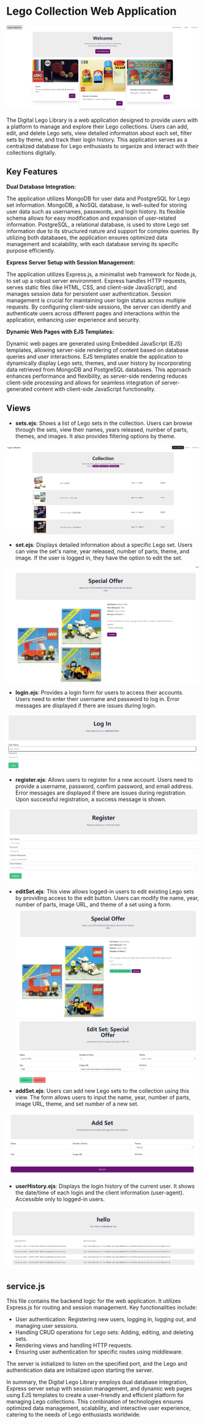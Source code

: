 # **Lego Collection Web Application**
![alt text](img/lego_home.png)

The Digital Lego Library is a web application designed to provide users with a platform to manage and explore their Lego collections. Users can add, edit, and delete Lego sets, view detailed information about each set, filter sets by theme, and track their login history. This application serves as a centralized database for Lego enthusiasts to organize and interact with their collections digitally.

## **Key Features**

**Dual Database Integration:**

The application utilizes MongoDB for user data and PostgreSQL for Lego set information. MongoDB, a NoSQL database, is well-suited for storing user data such as usernames, passwords, and login history. Its flexible schema allows for easy modification and expansion of user-related information. PostgreSQL, a relational database, is used to store Lego set information due to its structured nature and support for complex queries. By utilizing both databases, the application ensures optimized data management and scalability, with each database serving its specific purpose efficiently.

**Express Server Setup with Session Management:**

The application utilizes Express.js, a minimalist web framework for Node.js, to set up a robust server environment. Express handles HTTP requests, serves static files (like HTML, CSS, and client-side JavaScript), and manages session data for persistent user authentication. Session management is crucial for maintaining user login status across multiple requests. By configuring client-side sessions, the server can identify and authenticate users across different pages and interactions within the application, enhancing user experience and security.

**Dynamic Web Pages with EJS Templates:**

Dynamic web pages are generated using Embedded JavaScript (EJS) templates, allowing server-side rendering of content based on database queries and user interactions. EJS templates enable the application to dynamically display Lego sets, themes, and user history by incorporating data retrieved from MongoDB and PostgreSQL databases. This approach enhances performance and flexibility, as server-side rendering reduces client-side processing and allows for seamless integration of server-generated content with client-side JavaScript functionality.

## **Views**

- **sets.ejs**: Shows a list of Lego sets in the collection. Users can browse through the sets, view their names, years released, number of parts, themes, and images. It also provides filtering options by theme.

![alt text](img/lego_sets.png)

- **set.ejs**: Displays detailed information about a specific Lego set. Users can view the set's name, year released, number of parts, theme, and image. If the user is logged in, they have the option to edit the set.

![alt text](img/lego_detail.png)

- **login.ejs**: Provides a login form for users to access their accounts. Users need to enter their username and password to log in. Error messages are displayed if there are issues during login.

![alt text](img/lego_login.png)
- **register.ejs**: Allows users to register for a new account. Users need to provide a username, password, confirm password, and email address. Error messages are displayed if there are issues during registration. Upon successful registration, a success message is shown.

![alt text](img/lego_register.png)

- **editSet.ejs**: This view allows logged-in users to edit existing Lego sets by providing access to the edit button. Users can modify the name, year, number of parts, image URL, and theme of a set using a form.
![alt text](img/lego_login_detail.png)
![alt text](img/lego_editSet.png)
- **addSet.ejs**: Users can add new Lego sets to the collection using this view. The form allows users to input the name, year, number of parts, image URL, theme, and set number of a new set.

![alt text](img/lego_addSet.png)


- **userHistory.ejs**: Displays the login history of the current user. It shows the date/time of each login and the client information (user-agent). Accessible only to logged-in users.

![alt text](img/lego_userHistory.png)

## **service.js**

This file contains the backend logic for the web application. It utilizes Express.js for routing and session management. Key functionalities include:

- User authentication: Registering new users, logging in, logging out, and managing user sessions.
- Handling CRUD operations for Lego sets: Adding, editing, and deleting sets.
- Rendering views and handling HTTP requests.
- Ensuring user authentication for specific routes using middleware.

The server is initialized to listen on the specified port, and the Lego and authentication data are initialized upon starting the server.

In summary, the Digital Lego Library employs dual database integration, Express server setup with session management, and dynamic web pages using EJS templates to create a user-friendly and efficient platform for managing Lego collections. This combination of technologies ensures optimized data management, scalability, and interactive user experience, catering to the needs of Lego enthusiasts worldwide.